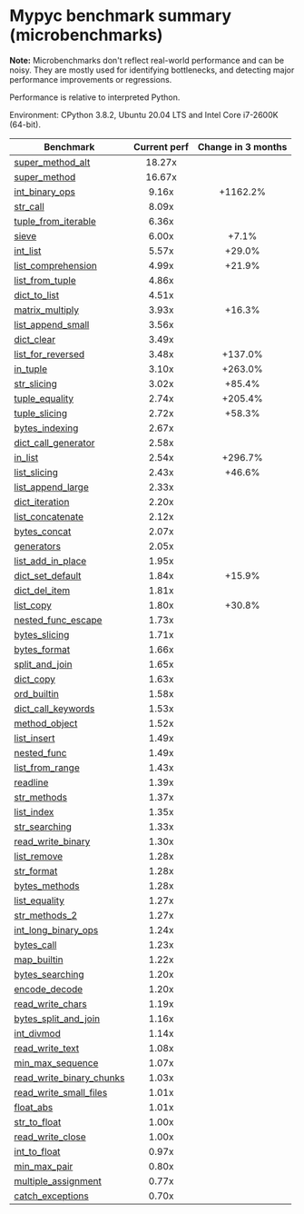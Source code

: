 # Mypyc benchmark summary (microbenchmarks)

**Note:** Microbenchmarks don't reflect real-world performance and can be noisy.
           They are mostly used for identifying bottlenecks, and detecting major performance
           improvements or regressions.

Performance is relative to interpreted Python.

Environment: CPython 3.8.2, Ubuntu 20.04 LTS and Intel Core i7-2600K (64-bit).

| Benchmark | Current perf | Change in 3 months |
| --- | :---: | :---: |
| [super_method_alt](benchmarks/super_method_alt.md) | 18.27x |  |
| [super_method](benchmarks/super_method.md) | 16.67x |  |
| [int_binary_ops](benchmarks/int_binary_ops.md) | 9.16x | +1162.2% |
| [str_call](benchmarks/str_call.md) | 8.09x |  |
| [tuple_from_iterable](benchmarks/tuple_from_iterable.md) | 6.36x |  |
| [sieve](benchmarks/sieve.md) | 6.00x | +7.1% |
| [int_list](benchmarks/int_list.md) | 5.57x | +29.0% |
| [list_comprehension](benchmarks/list_comprehension.md) | 4.99x | +21.9% |
| [list_from_tuple](benchmarks/list_from_tuple.md) | 4.86x |  |
| [dict_to_list](benchmarks/dict_to_list.md) | 4.51x |  |
| [matrix_multiply](benchmarks/matrix_multiply.md) | 3.93x | +16.3% |
| [list_append_small](benchmarks/list_append_small.md) | 3.56x |  |
| [dict_clear](benchmarks/dict_clear.md) | 3.49x |  |
| [list_for_reversed](benchmarks/list_for_reversed.md) | 3.48x | +137.0% |
| [in_tuple](benchmarks/in_tuple.md) | 3.10x | +263.0% |
| [str_slicing](benchmarks/str_slicing.md) | 3.02x | +85.4% |
| [tuple_equality](benchmarks/tuple_equality.md) | 2.74x | +205.4% |
| [tuple_slicing](benchmarks/tuple_slicing.md) | 2.72x | +58.3% |
| [bytes_indexing](benchmarks/bytes_indexing.md) | 2.67x |  |
| [dict_call_generator](benchmarks/dict_call_generator.md) | 2.58x |  |
| [in_list](benchmarks/in_list.md) | 2.54x | +296.7% |
| [list_slicing](benchmarks/list_slicing.md) | 2.43x | +46.6% |
| [list_append_large](benchmarks/list_append_large.md) | 2.33x |  |
| [dict_iteration](benchmarks/dict_iteration.md) | 2.20x |  |
| [list_concatenate](benchmarks/list_concatenate.md) | 2.12x |  |
| [bytes_concat](benchmarks/bytes_concat.md) | 2.07x |  |
| [generators](benchmarks/generators.md) | 2.05x |  |
| [list_add_in_place](benchmarks/list_add_in_place.md) | 1.95x |  |
| [dict_set_default](benchmarks/dict_set_default.md) | 1.84x | +15.9% |
| [dict_del_item](benchmarks/dict_del_item.md) | 1.81x |  |
| [list_copy](benchmarks/list_copy.md) | 1.80x | +30.8% |
| [nested_func_escape](benchmarks/nested_func_escape.md) | 1.73x |  |
| [bytes_slicing](benchmarks/bytes_slicing.md) | 1.71x |  |
| [bytes_format](benchmarks/bytes_format.md) | 1.66x |  |
| [split_and_join](benchmarks/split_and_join.md) | 1.65x |  |
| [dict_copy](benchmarks/dict_copy.md) | 1.63x |  |
| [ord_builtin](benchmarks/ord_builtin.md) | 1.58x |  |
| [dict_call_keywords](benchmarks/dict_call_keywords.md) | 1.53x |  |
| [method_object](benchmarks/method_object.md) | 1.52x |  |
| [list_insert](benchmarks/list_insert.md) | 1.49x |  |
| [nested_func](benchmarks/nested_func.md) | 1.49x |  |
| [list_from_range](benchmarks/list_from_range.md) | 1.43x |  |
| [readline](benchmarks/readline.md) | 1.39x |  |
| [str_methods](benchmarks/str_methods.md) | 1.37x |  |
| [list_index](benchmarks/list_index.md) | 1.35x |  |
| [str_searching](benchmarks/str_searching.md) | 1.33x |  |
| [read_write_binary](benchmarks/read_write_binary.md) | 1.30x |  |
| [list_remove](benchmarks/list_remove.md) | 1.28x |  |
| [str_format](benchmarks/str_format.md) | 1.28x |  |
| [bytes_methods](benchmarks/bytes_methods.md) | 1.28x |  |
| [list_equality](benchmarks/list_equality.md) | 1.27x |  |
| [str_methods_2](benchmarks/str_methods_2.md) | 1.27x |  |
| [int_long_binary_ops](benchmarks/int_long_binary_ops.md) | 1.24x |  |
| [bytes_call](benchmarks/bytes_call.md) | 1.23x |  |
| [map_builtin](benchmarks/map_builtin.md) | 1.22x |  |
| [bytes_searching](benchmarks/bytes_searching.md) | 1.20x |  |
| [encode_decode](benchmarks/encode_decode.md) | 1.20x |  |
| [read_write_chars](benchmarks/read_write_chars.md) | 1.19x |  |
| [bytes_split_and_join](benchmarks/bytes_split_and_join.md) | 1.16x |  |
| [int_divmod](benchmarks/int_divmod.md) | 1.14x |  |
| [read_write_text](benchmarks/read_write_text.md) | 1.08x |  |
| [min_max_sequence](benchmarks/min_max_sequence.md) | 1.07x |  |
| [read_write_binary_chunks](benchmarks/read_write_binary_chunks.md) | 1.03x |  |
| [read_write_small_files](benchmarks/read_write_small_files.md) | 1.01x |  |
| [float_abs](benchmarks/float_abs.md) | 1.01x |  |
| [str_to_float](benchmarks/str_to_float.md) | 1.00x |  |
| [read_write_close](benchmarks/read_write_close.md) | 1.00x |  |
| [int_to_float](benchmarks/int_to_float.md) | 0.97x |  |
| [min_max_pair](benchmarks/min_max_pair.md) | 0.80x |  |
| [multiple_assignment](benchmarks/multiple_assignment.md) | 0.77x |  |
| [catch_exceptions](benchmarks/catch_exceptions.md) | 0.70x |  |
